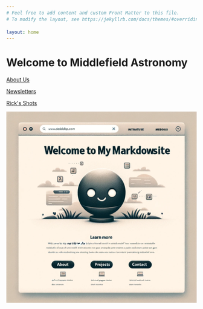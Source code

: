 ```yaml
---
# Feel free to add content and custom Front Matter to this file.
# To modify the layout, see https://jekyllrb.com/docs/themes/#overriding-theme-defaults

layout: home
---
```


# Welcome to Middlefield Astronomy

[About Us](/about)

[Newsletters](/newsletters)

[Rick's Shots](/gallery)

![MAS AI Generated](images/dalle.png)
